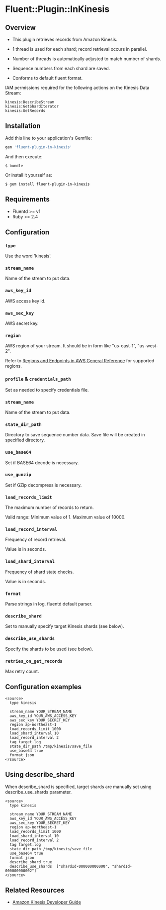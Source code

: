 # Fluent::Plugin::InKinesis

## Overview

* This plugin retrieves records from Amazon Kinesis.

* 1 thread is used for each shard; record retrieval occurs in parallel.

* Number of threads is automatically adjusted to match number of shards.

* Sequence numbers from each shard are saved.

* Conforms to default fluent format.

IAM permissions required for the following actions on the Kinesis Data Stream:

```
kinesis:DescribeStream
kinesis:GetShardIterator
kinesis:GetRecords
```

## Installation

Add this line to your application's Gemfile:

```ruby
gem 'fluent-plugin-in-kinesis'
```

And then execute:

    $ bundle

Or install it yourself as:

    $ gem install fluent-plugin-in-kinesis

## Requirements

- Fluentd >= v1
- Ruby >= 2.4

## Configuration

### `type`

Use the word 'kinesis'.

### `stream_name`

Name of the stream to put data.
 
### `aws_key_id`

AWS access key id.
 
### `aws_sec_key`

AWS secret key.
     
### `region`

AWS region of your stream.
It should be in form like "us-east-1", "us-west-2".
  
Refer to [Regions and Endpoints in AWS General Reference](http://docs.aws.amazon.com/general/latest/gr/rande.html#ak_region) for supported regions.

### `profile` & `credentials_path`

Set as needed to specify credentials file.
  
### `stream_name`

Name of the stream to put data.
 
### `state_dir_path`

Directory to save sequence number data.
Save file will be created in specified directory.
  
### `use_base64`

Set if BASE64 decode is necessary.
 
### `use_gunzip`

Set if GZip decompress is necessary.

### `load_records_limit`

The maximum number of records to return. 
  
Valid range: Minimum value of 1. Maximum value of 10000.
 
### `load_record_interval`

Frequency of record retrieval.
  
Value is in seconds.
 
### `load_shard_interval`

Frequency of shard state checks.
  
Value is in seconds.
  
### `format`

Parse strings in log.
fluentd default parser.
  
### `describe_shard`

Set to manually specify target Kinesis shards (see below). 
   
### `describe_use_shards`

Specify the shards to be used (see below).
 
### `retries_on_get_records`
Max retry count.


## Configuration examples

```
<source>
  type kinesis

  stream_name YOUR_STREAM_NAME
  aws_key_id YOUR_AWS_ACCESS_KEY
  aws_sec_key YOUR_SECRET_KEY
  region ap-northeast-1
  load_records_limit 1000
  load_shard_interval 10
  load_record_interval 2
  tag target.log
  state_dir_path /tmp/kinesis/save_file
  use_base64 true
  format json
</source>
```
    
## Using describe_shard

When describe_shard is specified, target shards are manually set using describe_use_shards parameter.

```
<source>
  type kinesis
  
  stream_name YOUR_STREAM_NAME
  aws_key_id YOUR_AWS_ACCESS_KEY
  aws_sec_key YOUR_SECRET_KEY
  region ap-northeast-1
  load_records_limit 1000
  load_shard_interval 10
  load_record_interval 2
  tag target.log
  state_dir_path /tmp/kinesis/save_file
  use_base64 true
  format json
  describe_shard true
  describe_use_shards  ["shardId-000000000000", "shardId-000000000002"]
</source>
```
    
## Related Resources

* [Amazon Kinesis Developer Guide](http://docs.aws.amazon.com/kinesis/latest/dev/introduction.html)      
